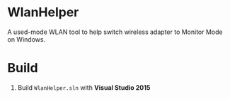 # WlanHelper

A used-mode WLAN tool to help switch wireless adapter to Monitor Mode on Windows.

# Build

1. Build ``WlanHelper.sln`` with **Visual Studio 2015**
